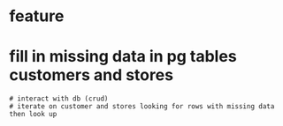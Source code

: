 # feature
# fill in missing data in pg tables customers and stores
    # interact with db (crud)
    # iterate on customer and stores looking for rows with missing data then look up